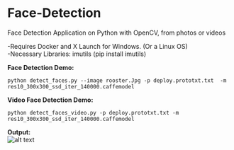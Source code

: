 # Face-Detection
Face Detection Application on Python with OpenCV, from photos or  videos

-Requires Docker and X Launch for Windows. (Or a Linux OS)<br />
-Necessary Libraries: imutils (pip install imutils)<br />

 <b>Face Detection Demo: </b><br />
 
 
 ```shell 
 python detect_faces.py --image rooster.Jpg -p deploy.prototxt.txt  -m res10_300x300_ssd_iter_140000.caffemodel
 ```

 <b>Video Face Detection Demo: </b><br /> 
 
  ```shell 
 python detect_faces_video.py -p deploy.prototxt.txt -m res10_300x300_ssd_iter_140000.caffemodel
   ```
   
 <b>Output: </b><br />
![alt text](https://github.com/ouerten/Face-Detection-opevCV-python/blob/master/vision/ExpectedOutput.png?raw=true)
